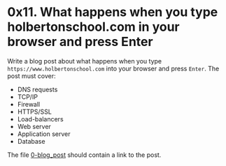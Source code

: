 # 0x11. What happens when you type holbertonschool.com in your browser and press Enter


Write a blog post about what happens when you type `https://www.holbertonschool.com` into your browser and press `Enter`. The post must cover:   
   * DNS requests   
   * TCP/IP   
   * Firewall   
   * HTTPS/SSL   
   * Load-balancers   
   * Web server   
   * Application server   
   * Database   

The file [0-blog_post](0-blog_post) should contain a link to the post. 
